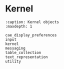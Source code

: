 # Kernel

```{toctree}
:caption: Kernel objects
:maxdepth: 1

cae_display_preferences
input
kernel
messaging
table_collection
text_representation
utility
```
